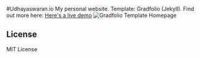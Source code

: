 #Udhayaswaran.io
My personal website. Template: Gradfolio (Jekyll).
Find out more here:
[Here's a live demo](https://jitinnair1.github.io/gradfolio/)
![Gradfolio Template Homepage](https://user-images.githubusercontent.com/2485715/110634179-acaa7e00-81cf-11eb-8846-062ecf961d1e.png)

## License
MIT License
